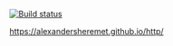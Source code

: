 
[![Build status](https://ci.appveyor.com/api/projects/status/sip2seegn9ksomv9?svg=true)](https://ci.appveyor.com/project/AlexanderSheremet/http)

https://alexandersheremet.github.io/http/
